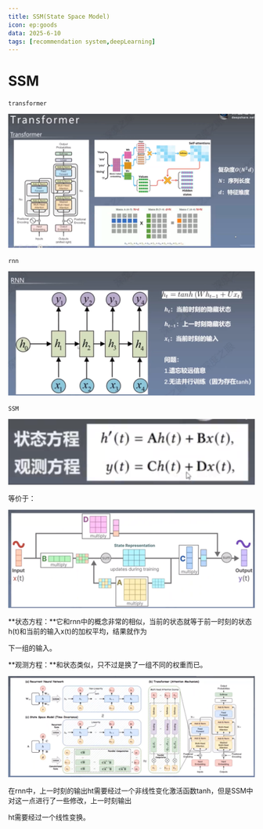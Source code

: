 ```yaml
---
title: SSM(State Space Model)
icon: ep:goods
data: 2025-6-10
tags: [recommendation system,deepLearning]
---
```


# SSM

`transformer`

![image-20250610160937177](./assets/image-20250610160937177.png)

`rnn`

![image-20250610161013827](./assets/image-20250610161013827.png)

`SSM`

![image-20250610161136645](./assets/image-20250610161136645.png)

等价于：

![image-20250610162412284](./assets/image-20250610162412284.png)

**状态方程：**它和rnn中的概念非常的相似，当前的状态就等于前一时刻的状态h(t)和当前的输入x(t)的加权平均，结果就作为

下一组的输入。

**观测方程：**和状态类似，只不过是换了一组不同的权重而已。

![image-20250610161751428](./assets/image-20250610161751428.png)

在rnn中，上一时刻的输出ht需要经过一个非线性变化激活函数tanh，但是SSM中对这一点进行了一些修改，上一时刻输出

ht需要经过一个线性变换。


